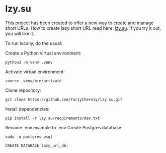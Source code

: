 # lzy.su #

This project has been created to offer a new way to create and manage short URLs. How to create lazy short URL read here: [lzy.su](https://lzy.su/). If you try it out, you will like it.

To run locally, do the usual:

Create a Python virtual environment:
```
python3 -m venv .venv
```
Activate virtual environment:
```
source .venv/bin/activate
```
Clone repository:
```
git clone https://github.com/YuriyCherniy/lzy.su.git
```
Install dependencies:
```
pip install -r lzy.su/requirements/dev.txt
```
Rename .env.example to .env
Create Postgres database:
```
sudo -u postgres psql
```
```
CREATE DATABASE lazy_url_db;
```
